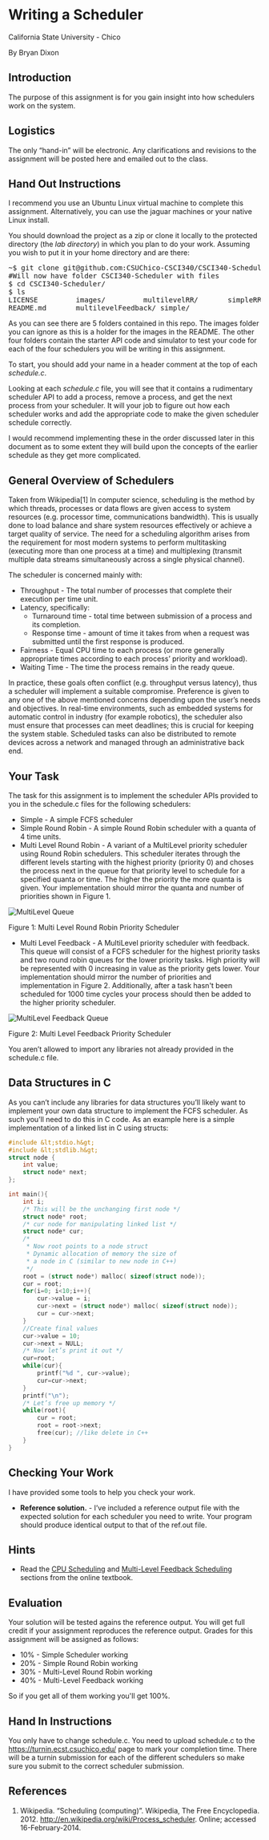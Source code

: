 # Writing a Scheduler
California State University - Chico

By Bryan Dixon

## Introduction
The purpose of this assignment is for you gain insight into how schedulers work on the system.

## Logistics
The only “hand-in” will be electronic. Any clarifications and revisions to the assignment will be posted here and emailed out to the class.

## Hand Out Instructions

I recommend you use an Ubuntu Linux virtual machine to complete this assignment. Alternatively, you can use the jaguar machines or your native Linux install.

You should download the project as a zip or clone it locally to the protected directory (the *lab directory*) in which you plan to do your work. Assuming you wish to put it in your home directory and are there:

<pre>
~$ git clone git@github.com:CSUChico-CSCI340/CSCI340-Scheduler.git
#Will now have folder CSCI340-Scheduler with files
$ cd CSCI340-Scheduler/
$ ls
LICENSE			images/			multilevelRR/		simpleRR/
README.md		multilevelFeedback/	simple/
</pre>

As you can see there are 5 folders contained in this repo. The images folder you can ignore as this is a holder for the images in the README. The other four folders contain the starter API code and simulator to test your code for each of the four schedulers you will be writing in this assignment.

To start, you should add your name in a header comment at the top of each *schedule.c*.

Looking at each *schedule.c* file, you will see that it contains a rudimentary scheduler API to add a process, remove a process, and get the next process from your scheduler. It will your job to figure out how each scheduler works and add the appropriate code to make the given scheduler schedule correctly.

I would recommend implementing these in the order discussed later in this document as to some extent they will build upon the concepts of the earlier schedule as they get more complicated.


## General Overview of Schedulers
Taken from Wikipedia[1]
In computer science, scheduling is the method by which threads, processes or data flows are given access to system resources (e.g. processor time, communications bandwidth). This is usually done to load balance and share system resources effectively or achieve a target quality of service.  The need for a scheduling algorithm arises from the requirement for most modern systems to perform multitasking (executing more than one process at a time) and multiplexing (transmit multiple data streams simultaneously across a single physical channel).

The scheduler is concerned mainly with:

* Throughput - The total number of processes that complete their execution per time unit.
* Latency, specifically:
	* Turnaround time - total time between submission of a process and its completion.
	* Response time - amount of time it takes from when a request was submitted until the first response is produced.
* Fairness - Equal CPU time to each process (or more generally appropriate times according to each process’ priority and workload).
* Waiting Time - The time the process remains in the ready queue.

In practice, these goals often conflict (e.g. throughput versus latency), thus a scheduler will implement a suitable compromise. Preference is given to any one of the above mentioned concerns depending upon the user’s needs and objectives. In real-time environments, such as embedded systems for automatic control in industry (for example robotics), the scheduler also must ensure that processes can meet deadlines; this is crucial for keeping the system stable. Scheduled tasks can also be distributed to remote devices across a network and managed through an administrative back end.



## Your Task
The task for this assignment is to implement the scheduler APIs provided to you in the schedule.c files for the following schedulers:

* Simple - A simple FCFS scheduler
* Simple Round Robin - A simple Round Robin scheduler with a quanta of 4 time units.
* Multi Level Round Robin - A variant of a MultiLevel priority scheduler using Round Robin schedulers. This scheduler iterates through the different levels starting with the highest priority (priority 0) and choses the process next in the queue for that priority level to schedule for a specified quanta or time. The higher the priority the more quanta is given. Your implementation should mirror the quanta and number of priorities shown in Figure 1.  

![MultiLevel Queue](https://raw.githubusercontent.com/CSUChico-CSCI340/CSCI340-Scheduler/master/images/multilevel.png "MultiLevel Queue")

Figure 1: Multi Level Round Robin Priority Scheduler

* Multi Level Feedback - A MultiLevel priority scheduler with feedback. This queue will consist of a FCFS scheduler for the highest priority tasks and two round robin queues for the lower priority tasks. High priority will be represented with 0 increasing in value as the priority gets lower. Your implementation should mirror the number of priorities and implementation in Figure 2. Additionally, after a task hasn't been scheduled for 1000 time cycles your process should then be added to the higher priority scheduler.

![MultiLevel Feedback Queue](https://raw.githubusercontent.com/CSUChico-CSCI340/CSCI340-Scheduler/master/images/multilevelfeedback.png "MultiLevel Feedback Queue")

Figure 2: Multi Level Feedback Priority Scheduler

You aren’t allowed to import any libraries not already provided in the
schedule.c file.

## Data Structures in C
As you can’t include any libraries for data structures you’ll likely want to implement your own data structure to implement the FCFS scheduler. As such you’ll need to do this in C code. As an example here is a simple implementation of a linked list in C using structs:

```C
#include &lt;stdio.h&gt;
#include &lt;stdlib.h&gt;
struct node {
	int value;
	struct node* next;
};

int main(){
	int i;
	/* This will be the unchanging first node */
	struct node* root;
	/* cur node for manipulating linked list */
	struct node* cur;
	/*
 	 * Now root points to a node struct
 	 * Dynamic allocation of memory the size of
 	 * a node in C (similar to new node in C++)
  	 */
	root = (struct node*) malloc( sizeof(struct node));
	cur = root;
	for(i=0; i<10;i++){
		cur->value = i;
		cur->next = (struct node*) malloc( sizeof(struct node));
		cur = cur->next;
	}
	//Create final values
	cur->value = 10;
	cur->next = NULL;
	/* Now let’s print it out */
	cur=root;
	while(cur){
		printf("%d ", cur->value);
		cur=cur->next;
	}
	printf("\n");
	/* Let’s free up memory */
	while(root){
		cur = root;
		root = root->next;
		free(cur); //like delete in C++
	}
}
```

## Checking Your Work
I have provided some tools to help you check your work.

* **Reference solution.** - I’ve included a reference output file with the expected solution for each scheduler you need to write. Your program should produce identical output to that of the ref.out file.


## Hints

* Read the [CPU Scheduling](http://pages.cs.wisc.edu/~remzi/OSTEP/cpu-sched.pdf) and [Multi-Level Feedback Scheduling](http://pages.cs.wisc.edu/~remzi/OSTEP/cpu-sched-mlfq.pdf) sections from the online textbook.

## Evaluation
Your solution will be tested agains the reference output. You will get full credit if your assignment reproduces the reference output. Grades for this assignment will be assigned as follows:

* 10% - Simple Scheduler working
* 20% - Simple Round Robin working
* 30% - Multi-Level Round Robin working
* 40% - Multi-Level Feedback working

So if you get all of them working you'll get 100%.

## Hand In Instructions
You only have to change schedule.c. You need to upload schedule.c to the https://turnin.ecst.csuchico.edu/ page to mark your completion time. There will be a turnin submission for each of the different schedulers so make sure you submit to the correct scheduler submission.

## References
1. Wikipedia. “Scheduling (computing)”. Wikipedia, The Free Encyclopedia. 2012. http://en.wikipedia.org/wiki/Process_scheduler. Online; accessed 16-February-2014.
